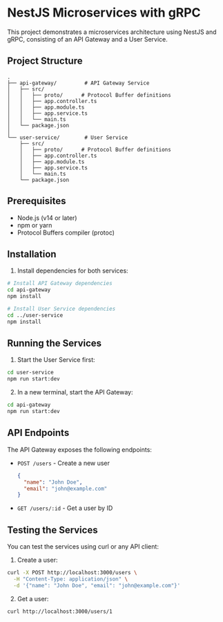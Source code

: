 # NestJS Microservices with gRPC

This project demonstrates a microservices architecture using NestJS and gRPC, consisting of an API Gateway and a User Service.

## Project Structure

```
.
├── api-gateway/         # API Gateway Service
│   ├── src/
│   │   ├── proto/      # Protocol Buffer definitions
│   │   ├── app.controller.ts
│   │   ├── app.module.ts
│   │   ├── app.service.ts
│   │   └── main.ts
│   └── package.json
│
└── user-service/        # User Service
    ├── src/
    │   ├── proto/      # Protocol Buffer definitions
    │   ├── app.controller.ts
    │   ├── app.module.ts
    │   ├── app.service.ts
    │   └── main.ts
    └── package.json
```

## Prerequisites

- Node.js (v14 or later)
- npm or yarn
- Protocol Buffers compiler (protoc)

## Installation

1. Install dependencies for both services:

```bash
# Install API Gateway dependencies
cd api-gateway
npm install

# Install User Service dependencies
cd ../user-service
npm install
```

## Running the Services

1. Start the User Service first:

```bash
cd user-service
npm run start:dev
```

2. In a new terminal, start the API Gateway:

```bash
cd api-gateway
npm run start:dev
```

## API Endpoints

The API Gateway exposes the following endpoints:

- `POST /users` - Create a new user
  ```json
  {
    "name": "John Doe",
    "email": "john@example.com"
  }
  ```

- `GET /users/:id` - Get a user by ID

## Testing the Services

You can test the services using curl or any API client:

1. Create a user:
```bash
curl -X POST http://localhost:3000/users \
  -H "Content-Type: application/json" \
  -d '{"name": "John Doe", "email": "john@example.com"}'
```

2. Get a user:
```bash
curl http://localhost:3000/users/1
``` 